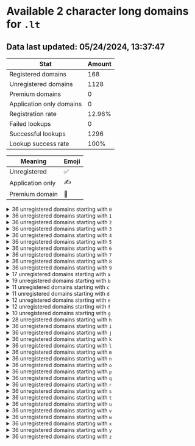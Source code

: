 # Available 2 character long domains for `.lt`

## Data last updated: 05/24/2024, 13:37:47

|Stat|Amount|
|--|--|
|Registered domains|168|
|Unregistered domains|1128|
|Premium domains|0|
|Application only domains|0|
|Registration rate|12.96%|
|Failed lookups|0|
|Successful lookups|1296|
|Lookup success rate|100%|


|Meaning|Emoji|
|--|--|
|Unregistered|:white_check_mark:|
|Application only|:writing_hand:|
|Premium domain|:gem:|

<details>
<summary>36 unregistered domains starting with <bold><code>0</code></bold></summary>

|Type|Domain|
|--|--|
|:white_check_mark:|`00.lt`|
|:white_check_mark:|`01.lt`|
|:white_check_mark:|`02.lt`|
|:white_check_mark:|`03.lt`|
|:white_check_mark:|`04.lt`|
|:white_check_mark:|`05.lt`|
|:white_check_mark:|`06.lt`|
|:white_check_mark:|`07.lt`|
|:white_check_mark:|`08.lt`|
|:white_check_mark:|`09.lt`|
|:white_check_mark:|`0a.lt`|
|:white_check_mark:|`0b.lt`|
|:white_check_mark:|`0c.lt`|
|:white_check_mark:|`0d.lt`|
|:white_check_mark:|`0e.lt`|
|:white_check_mark:|`0f.lt`|
|:white_check_mark:|`0g.lt`|
|:white_check_mark:|`0h.lt`|
|:white_check_mark:|`0i.lt`|
|:white_check_mark:|`0j.lt`|
|:white_check_mark:|`0k.lt`|
|:white_check_mark:|`0l.lt`|
|:white_check_mark:|`0m.lt`|
|:white_check_mark:|`0n.lt`|
|:white_check_mark:|`0o.lt`|
|:white_check_mark:|`0p.lt`|
|:white_check_mark:|`0q.lt`|
|:white_check_mark:|`0r.lt`|
|:white_check_mark:|`0s.lt`|
|:white_check_mark:|`0t.lt`|
|:white_check_mark:|`0u.lt`|
|:white_check_mark:|`0v.lt`|
|:white_check_mark:|`0w.lt`|
|:white_check_mark:|`0x.lt`|
|:white_check_mark:|`0y.lt`|
|:white_check_mark:|`0z.lt`|
</details>
<details>
<summary>36 unregistered domains starting with <bold><code>1</code></bold></summary>

|Type|Domain|
|--|--|
|:white_check_mark:|`10.lt`|
|:white_check_mark:|`11.lt`|
|:white_check_mark:|`12.lt`|
|:white_check_mark:|`13.lt`|
|:white_check_mark:|`14.lt`|
|:white_check_mark:|`15.lt`|
|:white_check_mark:|`16.lt`|
|:white_check_mark:|`17.lt`|
|:white_check_mark:|`18.lt`|
|:white_check_mark:|`19.lt`|
|:white_check_mark:|`1a.lt`|
|:white_check_mark:|`1b.lt`|
|:white_check_mark:|`1c.lt`|
|:white_check_mark:|`1d.lt`|
|:white_check_mark:|`1e.lt`|
|:white_check_mark:|`1f.lt`|
|:white_check_mark:|`1g.lt`|
|:white_check_mark:|`1h.lt`|
|:white_check_mark:|`1i.lt`|
|:white_check_mark:|`1j.lt`|
|:white_check_mark:|`1k.lt`|
|:white_check_mark:|`1l.lt`|
|:white_check_mark:|`1m.lt`|
|:white_check_mark:|`1n.lt`|
|:white_check_mark:|`1o.lt`|
|:white_check_mark:|`1p.lt`|
|:white_check_mark:|`1q.lt`|
|:white_check_mark:|`1r.lt`|
|:white_check_mark:|`1s.lt`|
|:white_check_mark:|`1t.lt`|
|:white_check_mark:|`1u.lt`|
|:white_check_mark:|`1v.lt`|
|:white_check_mark:|`1w.lt`|
|:white_check_mark:|`1x.lt`|
|:white_check_mark:|`1y.lt`|
|:white_check_mark:|`1z.lt`|
</details>
<details>
<summary>36 unregistered domains starting with <bold><code>2</code></bold></summary>

|Type|Domain|
|--|--|
|:white_check_mark:|`20.lt`|
|:white_check_mark:|`21.lt`|
|:white_check_mark:|`22.lt`|
|:white_check_mark:|`23.lt`|
|:white_check_mark:|`24.lt`|
|:white_check_mark:|`25.lt`|
|:white_check_mark:|`26.lt`|
|:white_check_mark:|`27.lt`|
|:white_check_mark:|`28.lt`|
|:white_check_mark:|`29.lt`|
|:white_check_mark:|`2a.lt`|
|:white_check_mark:|`2b.lt`|
|:white_check_mark:|`2c.lt`|
|:white_check_mark:|`2d.lt`|
|:white_check_mark:|`2e.lt`|
|:white_check_mark:|`2f.lt`|
|:white_check_mark:|`2g.lt`|
|:white_check_mark:|`2h.lt`|
|:white_check_mark:|`2i.lt`|
|:white_check_mark:|`2j.lt`|
|:white_check_mark:|`2k.lt`|
|:white_check_mark:|`2l.lt`|
|:white_check_mark:|`2m.lt`|
|:white_check_mark:|`2n.lt`|
|:white_check_mark:|`2o.lt`|
|:white_check_mark:|`2p.lt`|
|:white_check_mark:|`2q.lt`|
|:white_check_mark:|`2r.lt`|
|:white_check_mark:|`2s.lt`|
|:white_check_mark:|`2t.lt`|
|:white_check_mark:|`2u.lt`|
|:white_check_mark:|`2v.lt`|
|:white_check_mark:|`2w.lt`|
|:white_check_mark:|`2x.lt`|
|:white_check_mark:|`2y.lt`|
|:white_check_mark:|`2z.lt`|
</details>
<details>
<summary>36 unregistered domains starting with <bold><code>3</code></bold></summary>

|Type|Domain|
|--|--|
|:white_check_mark:|`30.lt`|
|:white_check_mark:|`31.lt`|
|:white_check_mark:|`32.lt`|
|:white_check_mark:|`33.lt`|
|:white_check_mark:|`34.lt`|
|:white_check_mark:|`35.lt`|
|:white_check_mark:|`36.lt`|
|:white_check_mark:|`37.lt`|
|:white_check_mark:|`38.lt`|
|:white_check_mark:|`39.lt`|
|:white_check_mark:|`3a.lt`|
|:white_check_mark:|`3b.lt`|
|:white_check_mark:|`3c.lt`|
|:white_check_mark:|`3d.lt`|
|:white_check_mark:|`3e.lt`|
|:white_check_mark:|`3f.lt`|
|:white_check_mark:|`3g.lt`|
|:white_check_mark:|`3h.lt`|
|:white_check_mark:|`3i.lt`|
|:white_check_mark:|`3j.lt`|
|:white_check_mark:|`3k.lt`|
|:white_check_mark:|`3l.lt`|
|:white_check_mark:|`3m.lt`|
|:white_check_mark:|`3n.lt`|
|:white_check_mark:|`3o.lt`|
|:white_check_mark:|`3p.lt`|
|:white_check_mark:|`3q.lt`|
|:white_check_mark:|`3r.lt`|
|:white_check_mark:|`3s.lt`|
|:white_check_mark:|`3t.lt`|
|:white_check_mark:|`3u.lt`|
|:white_check_mark:|`3v.lt`|
|:white_check_mark:|`3w.lt`|
|:white_check_mark:|`3x.lt`|
|:white_check_mark:|`3y.lt`|
|:white_check_mark:|`3z.lt`|
</details>
<details>
<summary>36 unregistered domains starting with <bold><code>4</code></bold></summary>

|Type|Domain|
|--|--|
|:white_check_mark:|`40.lt`|
|:white_check_mark:|`41.lt`|
|:white_check_mark:|`42.lt`|
|:white_check_mark:|`43.lt`|
|:white_check_mark:|`44.lt`|
|:white_check_mark:|`45.lt`|
|:white_check_mark:|`46.lt`|
|:white_check_mark:|`47.lt`|
|:white_check_mark:|`48.lt`|
|:white_check_mark:|`49.lt`|
|:white_check_mark:|`4a.lt`|
|:white_check_mark:|`4b.lt`|
|:white_check_mark:|`4c.lt`|
|:white_check_mark:|`4d.lt`|
|:white_check_mark:|`4e.lt`|
|:white_check_mark:|`4f.lt`|
|:white_check_mark:|`4g.lt`|
|:white_check_mark:|`4h.lt`|
|:white_check_mark:|`4i.lt`|
|:white_check_mark:|`4j.lt`|
|:white_check_mark:|`4k.lt`|
|:white_check_mark:|`4l.lt`|
|:white_check_mark:|`4m.lt`|
|:white_check_mark:|`4n.lt`|
|:white_check_mark:|`4o.lt`|
|:white_check_mark:|`4p.lt`|
|:white_check_mark:|`4q.lt`|
|:white_check_mark:|`4r.lt`|
|:white_check_mark:|`4s.lt`|
|:white_check_mark:|`4t.lt`|
|:white_check_mark:|`4u.lt`|
|:white_check_mark:|`4v.lt`|
|:white_check_mark:|`4w.lt`|
|:white_check_mark:|`4x.lt`|
|:white_check_mark:|`4y.lt`|
|:white_check_mark:|`4z.lt`|
</details>
<details>
<summary>36 unregistered domains starting with <bold><code>5</code></bold></summary>

|Type|Domain|
|--|--|
|:white_check_mark:|`50.lt`|
|:white_check_mark:|`51.lt`|
|:white_check_mark:|`52.lt`|
|:white_check_mark:|`53.lt`|
|:white_check_mark:|`54.lt`|
|:white_check_mark:|`55.lt`|
|:white_check_mark:|`56.lt`|
|:white_check_mark:|`57.lt`|
|:white_check_mark:|`58.lt`|
|:white_check_mark:|`59.lt`|
|:white_check_mark:|`5a.lt`|
|:white_check_mark:|`5b.lt`|
|:white_check_mark:|`5c.lt`|
|:white_check_mark:|`5d.lt`|
|:white_check_mark:|`5e.lt`|
|:white_check_mark:|`5f.lt`|
|:white_check_mark:|`5g.lt`|
|:white_check_mark:|`5h.lt`|
|:white_check_mark:|`5i.lt`|
|:white_check_mark:|`5j.lt`|
|:white_check_mark:|`5k.lt`|
|:white_check_mark:|`5l.lt`|
|:white_check_mark:|`5m.lt`|
|:white_check_mark:|`5n.lt`|
|:white_check_mark:|`5o.lt`|
|:white_check_mark:|`5p.lt`|
|:white_check_mark:|`5q.lt`|
|:white_check_mark:|`5r.lt`|
|:white_check_mark:|`5s.lt`|
|:white_check_mark:|`5t.lt`|
|:white_check_mark:|`5u.lt`|
|:white_check_mark:|`5v.lt`|
|:white_check_mark:|`5w.lt`|
|:white_check_mark:|`5x.lt`|
|:white_check_mark:|`5y.lt`|
|:white_check_mark:|`5z.lt`|
</details>
<details>
<summary>36 unregistered domains starting with <bold><code>6</code></bold></summary>

|Type|Domain|
|--|--|
|:white_check_mark:|`60.lt`|
|:white_check_mark:|`61.lt`|
|:white_check_mark:|`62.lt`|
|:white_check_mark:|`63.lt`|
|:white_check_mark:|`64.lt`|
|:white_check_mark:|`65.lt`|
|:white_check_mark:|`66.lt`|
|:white_check_mark:|`67.lt`|
|:white_check_mark:|`68.lt`|
|:white_check_mark:|`69.lt`|
|:white_check_mark:|`6a.lt`|
|:white_check_mark:|`6b.lt`|
|:white_check_mark:|`6c.lt`|
|:white_check_mark:|`6d.lt`|
|:white_check_mark:|`6e.lt`|
|:white_check_mark:|`6f.lt`|
|:white_check_mark:|`6g.lt`|
|:white_check_mark:|`6h.lt`|
|:white_check_mark:|`6i.lt`|
|:white_check_mark:|`6j.lt`|
|:white_check_mark:|`6k.lt`|
|:white_check_mark:|`6l.lt`|
|:white_check_mark:|`6m.lt`|
|:white_check_mark:|`6n.lt`|
|:white_check_mark:|`6o.lt`|
|:white_check_mark:|`6p.lt`|
|:white_check_mark:|`6q.lt`|
|:white_check_mark:|`6r.lt`|
|:white_check_mark:|`6s.lt`|
|:white_check_mark:|`6t.lt`|
|:white_check_mark:|`6u.lt`|
|:white_check_mark:|`6v.lt`|
|:white_check_mark:|`6w.lt`|
|:white_check_mark:|`6x.lt`|
|:white_check_mark:|`6y.lt`|
|:white_check_mark:|`6z.lt`|
</details>
<details>
<summary>36 unregistered domains starting with <bold><code>7</code></bold></summary>

|Type|Domain|
|--|--|
|:white_check_mark:|`70.lt`|
|:white_check_mark:|`71.lt`|
|:white_check_mark:|`72.lt`|
|:white_check_mark:|`73.lt`|
|:white_check_mark:|`74.lt`|
|:white_check_mark:|`75.lt`|
|:white_check_mark:|`76.lt`|
|:white_check_mark:|`77.lt`|
|:white_check_mark:|`78.lt`|
|:white_check_mark:|`79.lt`|
|:white_check_mark:|`7a.lt`|
|:white_check_mark:|`7b.lt`|
|:white_check_mark:|`7c.lt`|
|:white_check_mark:|`7d.lt`|
|:white_check_mark:|`7e.lt`|
|:white_check_mark:|`7f.lt`|
|:white_check_mark:|`7g.lt`|
|:white_check_mark:|`7h.lt`|
|:white_check_mark:|`7i.lt`|
|:white_check_mark:|`7j.lt`|
|:white_check_mark:|`7k.lt`|
|:white_check_mark:|`7l.lt`|
|:white_check_mark:|`7m.lt`|
|:white_check_mark:|`7n.lt`|
|:white_check_mark:|`7o.lt`|
|:white_check_mark:|`7p.lt`|
|:white_check_mark:|`7q.lt`|
|:white_check_mark:|`7r.lt`|
|:white_check_mark:|`7s.lt`|
|:white_check_mark:|`7t.lt`|
|:white_check_mark:|`7u.lt`|
|:white_check_mark:|`7v.lt`|
|:white_check_mark:|`7w.lt`|
|:white_check_mark:|`7x.lt`|
|:white_check_mark:|`7y.lt`|
|:white_check_mark:|`7z.lt`|
</details>
<details>
<summary>36 unregistered domains starting with <bold><code>8</code></bold></summary>

|Type|Domain|
|--|--|
|:white_check_mark:|`80.lt`|
|:white_check_mark:|`81.lt`|
|:white_check_mark:|`82.lt`|
|:white_check_mark:|`83.lt`|
|:white_check_mark:|`84.lt`|
|:white_check_mark:|`85.lt`|
|:white_check_mark:|`86.lt`|
|:white_check_mark:|`87.lt`|
|:white_check_mark:|`88.lt`|
|:white_check_mark:|`89.lt`|
|:white_check_mark:|`8a.lt`|
|:white_check_mark:|`8b.lt`|
|:white_check_mark:|`8c.lt`|
|:white_check_mark:|`8d.lt`|
|:white_check_mark:|`8e.lt`|
|:white_check_mark:|`8f.lt`|
|:white_check_mark:|`8g.lt`|
|:white_check_mark:|`8h.lt`|
|:white_check_mark:|`8i.lt`|
|:white_check_mark:|`8j.lt`|
|:white_check_mark:|`8k.lt`|
|:white_check_mark:|`8l.lt`|
|:white_check_mark:|`8m.lt`|
|:white_check_mark:|`8n.lt`|
|:white_check_mark:|`8o.lt`|
|:white_check_mark:|`8p.lt`|
|:white_check_mark:|`8q.lt`|
|:white_check_mark:|`8r.lt`|
|:white_check_mark:|`8s.lt`|
|:white_check_mark:|`8t.lt`|
|:white_check_mark:|`8u.lt`|
|:white_check_mark:|`8v.lt`|
|:white_check_mark:|`8w.lt`|
|:white_check_mark:|`8x.lt`|
|:white_check_mark:|`8y.lt`|
|:white_check_mark:|`8z.lt`|
</details>
<details>
<summary>36 unregistered domains starting with <bold><code>9</code></bold></summary>

|Type|Domain|
|--|--|
|:white_check_mark:|`90.lt`|
|:white_check_mark:|`91.lt`|
|:white_check_mark:|`92.lt`|
|:white_check_mark:|`93.lt`|
|:white_check_mark:|`94.lt`|
|:white_check_mark:|`95.lt`|
|:white_check_mark:|`96.lt`|
|:white_check_mark:|`97.lt`|
|:white_check_mark:|`98.lt`|
|:white_check_mark:|`99.lt`|
|:white_check_mark:|`9a.lt`|
|:white_check_mark:|`9b.lt`|
|:white_check_mark:|`9c.lt`|
|:white_check_mark:|`9d.lt`|
|:white_check_mark:|`9e.lt`|
|:white_check_mark:|`9f.lt`|
|:white_check_mark:|`9g.lt`|
|:white_check_mark:|`9h.lt`|
|:white_check_mark:|`9i.lt`|
|:white_check_mark:|`9j.lt`|
|:white_check_mark:|`9k.lt`|
|:white_check_mark:|`9l.lt`|
|:white_check_mark:|`9m.lt`|
|:white_check_mark:|`9n.lt`|
|:white_check_mark:|`9o.lt`|
|:white_check_mark:|`9p.lt`|
|:white_check_mark:|`9q.lt`|
|:white_check_mark:|`9r.lt`|
|:white_check_mark:|`9s.lt`|
|:white_check_mark:|`9t.lt`|
|:white_check_mark:|`9u.lt`|
|:white_check_mark:|`9v.lt`|
|:white_check_mark:|`9w.lt`|
|:white_check_mark:|`9x.lt`|
|:white_check_mark:|`9y.lt`|
|:white_check_mark:|`9z.lt`|
</details>
<details>
<summary>17 unregistered domains starting with <bold><code>a</code></bold></summary>

|Type|Domain|
|--|--|
|:white_check_mark:|`a1.lt`|
|:white_check_mark:|`a2.lt`|
|:white_check_mark:|`a3.lt`|
|:white_check_mark:|`a4.lt`|
|:white_check_mark:|`a6.lt`|
|:white_check_mark:|`a7.lt`|
|:white_check_mark:|`a8.lt`|
|:white_check_mark:|`a9.lt`|
|:white_check_mark:|`ad.lt`|
|:white_check_mark:|`ae.lt`|
|:white_check_mark:|`af.lt`|
|:white_check_mark:|`ag.lt`|
|:white_check_mark:|`ah.lt`|
|:white_check_mark:|`ai.lt`|
|:white_check_mark:|`aj.lt`|
|:white_check_mark:|`ar.lt`|
|:white_check_mark:|`au.lt`|
</details>
<details>
<summary>19 unregistered domains starting with <bold><code>b</code></bold></summary>

|Type|Domain|
|--|--|
|:white_check_mark:|`b2.lt`|
|:white_check_mark:|`b3.lt`|
|:white_check_mark:|`b4.lt`|
|:white_check_mark:|`b5.lt`|
|:white_check_mark:|`b7.lt`|
|:white_check_mark:|`ba.lt`|
|:white_check_mark:|`bb.lt`|
|:white_check_mark:|`bd.lt`|
|:white_check_mark:|`be.lt`|
|:white_check_mark:|`bg.lt`|
|:white_check_mark:|`bh.lt`|
|:white_check_mark:|`bj.lt`|
|:white_check_mark:|`bl.lt`|
|:white_check_mark:|`bn.lt`|
|:white_check_mark:|`bp.lt`|
|:white_check_mark:|`bq.lt`|
|:white_check_mark:|`br.lt`|
|:white_check_mark:|`bs.lt`|
|:white_check_mark:|`bz.lt`|
</details>
<details>
<summary>11 unregistered domains starting with <bold><code>c</code></bold></summary>

|Type|Domain|
|--|--|
|:white_check_mark:|`c0.lt`|
|:white_check_mark:|`c1.lt`|
|:white_check_mark:|`c2.lt`|
|:white_check_mark:|`c3.lt`|
|:white_check_mark:|`c9.lt`|
|:white_check_mark:|`cf.lt`|
|:white_check_mark:|`cm.lt`|
|:white_check_mark:|`cn.lt`|
|:white_check_mark:|`cq.lt`|
|:white_check_mark:|`cu.lt`|
|:white_check_mark:|`cv.lt`|
</details>
<details>
<summary>11 unregistered domains starting with <bold><code>d</code></bold></summary>

|Type|Domain|
|--|--|
|:white_check_mark:|`d5.lt`|
|:white_check_mark:|`d6.lt`|
|:white_check_mark:|`d7.lt`|
|:white_check_mark:|`d8.lt`|
|:white_check_mark:|`d9.lt`|
|:white_check_mark:|`da.lt`|
|:white_check_mark:|`db.lt`|
|:white_check_mark:|`dd.lt`|
|:white_check_mark:|`dj.lt`|
|:white_check_mark:|`du.lt`|
|:white_check_mark:|`dv.lt`|
</details>
<details>
<summary>12 unregistered domains starting with <bold><code>e</code></bold></summary>

|Type|Domain|
|--|--|
|:white_check_mark:|`e1.lt`|
|:white_check_mark:|`e2.lt`|
|:white_check_mark:|`e3.lt`|
|:white_check_mark:|`ea.lt`|
|:white_check_mark:|`eb.lt`|
|:white_check_mark:|`ej.lt`|
|:white_check_mark:|`em.lt`|
|:white_check_mark:|`en.lt`|
|:white_check_mark:|`ew.lt`|
|:white_check_mark:|`ex.lt`|
|:white_check_mark:|`ey.lt`|
|:white_check_mark:|`ez.lt`|
</details>
<details>
<summary>12 unregistered domains starting with <bold><code>f</code></bold></summary>

|Type|Domain|
|--|--|
|:white_check_mark:|`f0.lt`|
|:white_check_mark:|`f1.lt`|
|:white_check_mark:|`f2.lt`|
|:white_check_mark:|`f5.lt`|
|:white_check_mark:|`fg.lt`|
|:white_check_mark:|`fi.lt`|
|:white_check_mark:|`fj.lt`|
|:white_check_mark:|`fk.lt`|
|:white_check_mark:|`fp.lt`|
|:white_check_mark:|`fs.lt`|
|:white_check_mark:|`fx.lt`|
|:white_check_mark:|`fz.lt`|
</details>
<details>
<summary>10 unregistered domains starting with <bold><code>g</code></bold></summary>

|Type|Domain|
|--|--|
|:white_check_mark:|`g0.lt`|
|:white_check_mark:|`g3.lt`|
|:white_check_mark:|`g7.lt`|
|:white_check_mark:|`gc.lt`|
|:white_check_mark:|`gd.lt`|
|:white_check_mark:|`gf.lt`|
|:white_check_mark:|`gg.lt`|
|:white_check_mark:|`go.lt`|
|:white_check_mark:|`gx.lt`|
|:white_check_mark:|`gy.lt`|
</details>
<details>
<summary>28 unregistered domains starting with <bold><code>h</code></bold></summary>

|Type|Domain|
|--|--|
|:white_check_mark:|`h0.lt`|
|:white_check_mark:|`h1.lt`|
|:white_check_mark:|`h2.lt`|
|:white_check_mark:|`h3.lt`|
|:white_check_mark:|`h4.lt`|
|:white_check_mark:|`h5.lt`|
|:white_check_mark:|`h6.lt`|
|:white_check_mark:|`h7.lt`|
|:white_check_mark:|`h8.lt`|
|:white_check_mark:|`h9.lt`|
|:white_check_mark:|`ha.lt`|
|:white_check_mark:|`hi.lt`|
|:white_check_mark:|`hk.lt`|
|:white_check_mark:|`hl.lt`|
|:white_check_mark:|`hm.lt`|
|:white_check_mark:|`hn.lt`|
|:white_check_mark:|`ho.lt`|
|:white_check_mark:|`hp.lt`|
|:white_check_mark:|`hq.lt`|
|:white_check_mark:|`hr.lt`|
|:white_check_mark:|`hs.lt`|
|:white_check_mark:|`ht.lt`|
|:white_check_mark:|`hu.lt`|
|:white_check_mark:|`hv.lt`|
|:white_check_mark:|`hw.lt`|
|:white_check_mark:|`hx.lt`|
|:white_check_mark:|`hy.lt`|
|:white_check_mark:|`hz.lt`|
</details>
<details>
<summary>36 unregistered domains starting with <bold><code>i</code></bold></summary>

|Type|Domain|
|--|--|
|:white_check_mark:|`i0.lt`|
|:white_check_mark:|`i1.lt`|
|:white_check_mark:|`i2.lt`|
|:white_check_mark:|`i3.lt`|
|:white_check_mark:|`i4.lt`|
|:white_check_mark:|`i5.lt`|
|:white_check_mark:|`i6.lt`|
|:white_check_mark:|`i7.lt`|
|:white_check_mark:|`i8.lt`|
|:white_check_mark:|`i9.lt`|
|:white_check_mark:|`ia.lt`|
|:white_check_mark:|`ib.lt`|
|:white_check_mark:|`ic.lt`|
|:white_check_mark:|`id.lt`|
|:white_check_mark:|`ie.lt`|
|:white_check_mark:|`if.lt`|
|:white_check_mark:|`ig.lt`|
|:white_check_mark:|`ih.lt`|
|:white_check_mark:|`ii.lt`|
|:white_check_mark:|`ij.lt`|
|:white_check_mark:|`ik.lt`|
|:white_check_mark:|`il.lt`|
|:white_check_mark:|`im.lt`|
|:white_check_mark:|`in.lt`|
|:white_check_mark:|`io.lt`|
|:white_check_mark:|`ip.lt`|
|:white_check_mark:|`iq.lt`|
|:white_check_mark:|`ir.lt`|
|:white_check_mark:|`is.lt`|
|:white_check_mark:|`it.lt`|
|:white_check_mark:|`iu.lt`|
|:white_check_mark:|`iv.lt`|
|:white_check_mark:|`iw.lt`|
|:white_check_mark:|`ix.lt`|
|:white_check_mark:|`iy.lt`|
|:white_check_mark:|`iz.lt`|
</details>
<details>
<summary>36 unregistered domains starting with <bold><code>j</code></bold></summary>

|Type|Domain|
|--|--|
|:white_check_mark:|`j0.lt`|
|:white_check_mark:|`j1.lt`|
|:white_check_mark:|`j2.lt`|
|:white_check_mark:|`j3.lt`|
|:white_check_mark:|`j4.lt`|
|:white_check_mark:|`j5.lt`|
|:white_check_mark:|`j6.lt`|
|:white_check_mark:|`j7.lt`|
|:white_check_mark:|`j8.lt`|
|:white_check_mark:|`j9.lt`|
|:white_check_mark:|`ja.lt`|
|:white_check_mark:|`jb.lt`|
|:white_check_mark:|`jc.lt`|
|:white_check_mark:|`jd.lt`|
|:white_check_mark:|`je.lt`|
|:white_check_mark:|`jf.lt`|
|:white_check_mark:|`jg.lt`|
|:white_check_mark:|`jh.lt`|
|:white_check_mark:|`ji.lt`|
|:white_check_mark:|`jj.lt`|
|:white_check_mark:|`jk.lt`|
|:white_check_mark:|`jl.lt`|
|:white_check_mark:|`jm.lt`|
|:white_check_mark:|`jn.lt`|
|:white_check_mark:|`jo.lt`|
|:white_check_mark:|`jp.lt`|
|:white_check_mark:|`jq.lt`|
|:white_check_mark:|`jr.lt`|
|:white_check_mark:|`js.lt`|
|:white_check_mark:|`jt.lt`|
|:white_check_mark:|`ju.lt`|
|:white_check_mark:|`jv.lt`|
|:white_check_mark:|`jw.lt`|
|:white_check_mark:|`jx.lt`|
|:white_check_mark:|`jy.lt`|
|:white_check_mark:|`jz.lt`|
</details>
<details>
<summary>36 unregistered domains starting with <bold><code>k</code></bold></summary>

|Type|Domain|
|--|--|
|:white_check_mark:|`k0.lt`|
|:white_check_mark:|`k1.lt`|
|:white_check_mark:|`k2.lt`|
|:white_check_mark:|`k3.lt`|
|:white_check_mark:|`k4.lt`|
|:white_check_mark:|`k5.lt`|
|:white_check_mark:|`k6.lt`|
|:white_check_mark:|`k7.lt`|
|:white_check_mark:|`k8.lt`|
|:white_check_mark:|`k9.lt`|
|:white_check_mark:|`ka.lt`|
|:white_check_mark:|`kb.lt`|
|:white_check_mark:|`kc.lt`|
|:white_check_mark:|`kd.lt`|
|:white_check_mark:|`ke.lt`|
|:white_check_mark:|`kf.lt`|
|:white_check_mark:|`kg.lt`|
|:white_check_mark:|`kh.lt`|
|:white_check_mark:|`ki.lt`|
|:white_check_mark:|`kj.lt`|
|:white_check_mark:|`kk.lt`|
|:white_check_mark:|`kl.lt`|
|:white_check_mark:|`km.lt`|
|:white_check_mark:|`kn.lt`|
|:white_check_mark:|`ko.lt`|
|:white_check_mark:|`kp.lt`|
|:white_check_mark:|`kq.lt`|
|:white_check_mark:|`kr.lt`|
|:white_check_mark:|`ks.lt`|
|:white_check_mark:|`kt.lt`|
|:white_check_mark:|`ku.lt`|
|:white_check_mark:|`kv.lt`|
|:white_check_mark:|`kw.lt`|
|:white_check_mark:|`kx.lt`|
|:white_check_mark:|`ky.lt`|
|:white_check_mark:|`kz.lt`|
</details>
<details>
<summary>36 unregistered domains starting with <bold><code>l</code></bold></summary>

|Type|Domain|
|--|--|
|:white_check_mark:|`l0.lt`|
|:white_check_mark:|`l1.lt`|
|:white_check_mark:|`l2.lt`|
|:white_check_mark:|`l3.lt`|
|:white_check_mark:|`l4.lt`|
|:white_check_mark:|`l5.lt`|
|:white_check_mark:|`l6.lt`|
|:white_check_mark:|`l7.lt`|
|:white_check_mark:|`l8.lt`|
|:white_check_mark:|`l9.lt`|
|:white_check_mark:|`la.lt`|
|:white_check_mark:|`lb.lt`|
|:white_check_mark:|`lc.lt`|
|:white_check_mark:|`ld.lt`|
|:white_check_mark:|`le.lt`|
|:white_check_mark:|`lf.lt`|
|:white_check_mark:|`lg.lt`|
|:white_check_mark:|`lh.lt`|
|:white_check_mark:|`li.lt`|
|:white_check_mark:|`lj.lt`|
|:white_check_mark:|`lk.lt`|
|:white_check_mark:|`ll.lt`|
|:white_check_mark:|`lm.lt`|
|:white_check_mark:|`ln.lt`|
|:white_check_mark:|`lo.lt`|
|:white_check_mark:|`lp.lt`|
|:white_check_mark:|`lq.lt`|
|:white_check_mark:|`lr.lt`|
|:white_check_mark:|`ls.lt`|
|:white_check_mark:|`lt.lt`|
|:white_check_mark:|`lu.lt`|
|:white_check_mark:|`lv.lt`|
|:white_check_mark:|`lw.lt`|
|:white_check_mark:|`lx.lt`|
|:white_check_mark:|`ly.lt`|
|:white_check_mark:|`lz.lt`|
</details>
<details>
<summary>36 unregistered domains starting with <bold><code>m</code></bold></summary>

|Type|Domain|
|--|--|
|:white_check_mark:|`m0.lt`|
|:white_check_mark:|`m1.lt`|
|:white_check_mark:|`m2.lt`|
|:white_check_mark:|`m3.lt`|
|:white_check_mark:|`m4.lt`|
|:white_check_mark:|`m5.lt`|
|:white_check_mark:|`m6.lt`|
|:white_check_mark:|`m7.lt`|
|:white_check_mark:|`m8.lt`|
|:white_check_mark:|`m9.lt`|
|:white_check_mark:|`ma.lt`|
|:white_check_mark:|`mb.lt`|
|:white_check_mark:|`mc.lt`|
|:white_check_mark:|`md.lt`|
|:white_check_mark:|`me.lt`|
|:white_check_mark:|`mf.lt`|
|:white_check_mark:|`mg.lt`|
|:white_check_mark:|`mh.lt`|
|:white_check_mark:|`mi.lt`|
|:white_check_mark:|`mj.lt`|
|:white_check_mark:|`mk.lt`|
|:white_check_mark:|`ml.lt`|
|:white_check_mark:|`mm.lt`|
|:white_check_mark:|`mn.lt`|
|:white_check_mark:|`mo.lt`|
|:white_check_mark:|`mp.lt`|
|:white_check_mark:|`mq.lt`|
|:white_check_mark:|`mr.lt`|
|:white_check_mark:|`ms.lt`|
|:white_check_mark:|`mt.lt`|
|:white_check_mark:|`mu.lt`|
|:white_check_mark:|`mv.lt`|
|:white_check_mark:|`mw.lt`|
|:white_check_mark:|`mx.lt`|
|:white_check_mark:|`my.lt`|
|:white_check_mark:|`mz.lt`|
</details>
<details>
<summary>36 unregistered domains starting with <bold><code>n</code></bold></summary>

|Type|Domain|
|--|--|
|:white_check_mark:|`n0.lt`|
|:white_check_mark:|`n1.lt`|
|:white_check_mark:|`n2.lt`|
|:white_check_mark:|`n3.lt`|
|:white_check_mark:|`n4.lt`|
|:white_check_mark:|`n5.lt`|
|:white_check_mark:|`n6.lt`|
|:white_check_mark:|`n7.lt`|
|:white_check_mark:|`n8.lt`|
|:white_check_mark:|`n9.lt`|
|:white_check_mark:|`na.lt`|
|:white_check_mark:|`nb.lt`|
|:white_check_mark:|`nc.lt`|
|:white_check_mark:|`nd.lt`|
|:white_check_mark:|`ne.lt`|
|:white_check_mark:|`nf.lt`|
|:white_check_mark:|`ng.lt`|
|:white_check_mark:|`nh.lt`|
|:white_check_mark:|`ni.lt`|
|:white_check_mark:|`nj.lt`|
|:white_check_mark:|`nk.lt`|
|:white_check_mark:|`nl.lt`|
|:white_check_mark:|`nm.lt`|
|:white_check_mark:|`nn.lt`|
|:white_check_mark:|`no.lt`|
|:white_check_mark:|`np.lt`|
|:white_check_mark:|`nq.lt`|
|:white_check_mark:|`nr.lt`|
|:white_check_mark:|`ns.lt`|
|:white_check_mark:|`nt.lt`|
|:white_check_mark:|`nu.lt`|
|:white_check_mark:|`nv.lt`|
|:white_check_mark:|`nw.lt`|
|:white_check_mark:|`nx.lt`|
|:white_check_mark:|`ny.lt`|
|:white_check_mark:|`nz.lt`|
</details>
<details>
<summary>36 unregistered domains starting with <bold><code>o</code></bold></summary>

|Type|Domain|
|--|--|
|:white_check_mark:|`o0.lt`|
|:white_check_mark:|`o1.lt`|
|:white_check_mark:|`o2.lt`|
|:white_check_mark:|`o3.lt`|
|:white_check_mark:|`o4.lt`|
|:white_check_mark:|`o5.lt`|
|:white_check_mark:|`o6.lt`|
|:white_check_mark:|`o7.lt`|
|:white_check_mark:|`o8.lt`|
|:white_check_mark:|`o9.lt`|
|:white_check_mark:|`oa.lt`|
|:white_check_mark:|`ob.lt`|
|:white_check_mark:|`oc.lt`|
|:white_check_mark:|`od.lt`|
|:white_check_mark:|`oe.lt`|
|:white_check_mark:|`of.lt`|
|:white_check_mark:|`og.lt`|
|:white_check_mark:|`oh.lt`|
|:white_check_mark:|`oi.lt`|
|:white_check_mark:|`oj.lt`|
|:white_check_mark:|`ok.lt`|
|:white_check_mark:|`ol.lt`|
|:white_check_mark:|`om.lt`|
|:white_check_mark:|`on.lt`|
|:white_check_mark:|`oo.lt`|
|:white_check_mark:|`op.lt`|
|:white_check_mark:|`oq.lt`|
|:white_check_mark:|`or.lt`|
|:white_check_mark:|`os.lt`|
|:white_check_mark:|`ot.lt`|
|:white_check_mark:|`ou.lt`|
|:white_check_mark:|`ov.lt`|
|:white_check_mark:|`ow.lt`|
|:white_check_mark:|`ox.lt`|
|:white_check_mark:|`oy.lt`|
|:white_check_mark:|`oz.lt`|
</details>
<details>
<summary>36 unregistered domains starting with <bold><code>p</code></bold></summary>

|Type|Domain|
|--|--|
|:white_check_mark:|`p0.lt`|
|:white_check_mark:|`p1.lt`|
|:white_check_mark:|`p2.lt`|
|:white_check_mark:|`p3.lt`|
|:white_check_mark:|`p4.lt`|
|:white_check_mark:|`p5.lt`|
|:white_check_mark:|`p6.lt`|
|:white_check_mark:|`p7.lt`|
|:white_check_mark:|`p8.lt`|
|:white_check_mark:|`p9.lt`|
|:white_check_mark:|`pa.lt`|
|:white_check_mark:|`pb.lt`|
|:white_check_mark:|`pc.lt`|
|:white_check_mark:|`pd.lt`|
|:white_check_mark:|`pe.lt`|
|:white_check_mark:|`pf.lt`|
|:white_check_mark:|`pg.lt`|
|:white_check_mark:|`ph.lt`|
|:white_check_mark:|`pi.lt`|
|:white_check_mark:|`pj.lt`|
|:white_check_mark:|`pk.lt`|
|:white_check_mark:|`pl.lt`|
|:white_check_mark:|`pm.lt`|
|:white_check_mark:|`pn.lt`|
|:white_check_mark:|`po.lt`|
|:white_check_mark:|`pp.lt`|
|:white_check_mark:|`pq.lt`|
|:white_check_mark:|`pr.lt`|
|:white_check_mark:|`ps.lt`|
|:white_check_mark:|`pt.lt`|
|:white_check_mark:|`pu.lt`|
|:white_check_mark:|`pv.lt`|
|:white_check_mark:|`pw.lt`|
|:white_check_mark:|`px.lt`|
|:white_check_mark:|`py.lt`|
|:white_check_mark:|`pz.lt`|
</details>
<details>
<summary>36 unregistered domains starting with <bold><code>q</code></bold></summary>

|Type|Domain|
|--|--|
|:white_check_mark:|`q0.lt`|
|:white_check_mark:|`q1.lt`|
|:white_check_mark:|`q2.lt`|
|:white_check_mark:|`q3.lt`|
|:white_check_mark:|`q4.lt`|
|:white_check_mark:|`q5.lt`|
|:white_check_mark:|`q6.lt`|
|:white_check_mark:|`q7.lt`|
|:white_check_mark:|`q8.lt`|
|:white_check_mark:|`q9.lt`|
|:white_check_mark:|`qa.lt`|
|:white_check_mark:|`qb.lt`|
|:white_check_mark:|`qc.lt`|
|:white_check_mark:|`qd.lt`|
|:white_check_mark:|`qe.lt`|
|:white_check_mark:|`qf.lt`|
|:white_check_mark:|`qg.lt`|
|:white_check_mark:|`qh.lt`|
|:white_check_mark:|`qi.lt`|
|:white_check_mark:|`qj.lt`|
|:white_check_mark:|`qk.lt`|
|:white_check_mark:|`ql.lt`|
|:white_check_mark:|`qm.lt`|
|:white_check_mark:|`qn.lt`|
|:white_check_mark:|`qo.lt`|
|:white_check_mark:|`qp.lt`|
|:white_check_mark:|`qq.lt`|
|:white_check_mark:|`qr.lt`|
|:white_check_mark:|`qs.lt`|
|:white_check_mark:|`qt.lt`|
|:white_check_mark:|`qu.lt`|
|:white_check_mark:|`qv.lt`|
|:white_check_mark:|`qw.lt`|
|:white_check_mark:|`qx.lt`|
|:white_check_mark:|`qy.lt`|
|:white_check_mark:|`qz.lt`|
</details>
<details>
<summary>36 unregistered domains starting with <bold><code>r</code></bold></summary>

|Type|Domain|
|--|--|
|:white_check_mark:|`r0.lt`|
|:white_check_mark:|`r1.lt`|
|:white_check_mark:|`r2.lt`|
|:white_check_mark:|`r3.lt`|
|:white_check_mark:|`r4.lt`|
|:white_check_mark:|`r5.lt`|
|:white_check_mark:|`r6.lt`|
|:white_check_mark:|`r7.lt`|
|:white_check_mark:|`r8.lt`|
|:white_check_mark:|`r9.lt`|
|:white_check_mark:|`ra.lt`|
|:white_check_mark:|`rb.lt`|
|:white_check_mark:|`rc.lt`|
|:white_check_mark:|`rd.lt`|
|:white_check_mark:|`re.lt`|
|:white_check_mark:|`rf.lt`|
|:white_check_mark:|`rg.lt`|
|:white_check_mark:|`rh.lt`|
|:white_check_mark:|`ri.lt`|
|:white_check_mark:|`rj.lt`|
|:white_check_mark:|`rk.lt`|
|:white_check_mark:|`rl.lt`|
|:white_check_mark:|`rm.lt`|
|:white_check_mark:|`rn.lt`|
|:white_check_mark:|`ro.lt`|
|:white_check_mark:|`rp.lt`|
|:white_check_mark:|`rq.lt`|
|:white_check_mark:|`rr.lt`|
|:white_check_mark:|`rs.lt`|
|:white_check_mark:|`rt.lt`|
|:white_check_mark:|`ru.lt`|
|:white_check_mark:|`rv.lt`|
|:white_check_mark:|`rw.lt`|
|:white_check_mark:|`rx.lt`|
|:white_check_mark:|`ry.lt`|
|:white_check_mark:|`rz.lt`|
</details>
<details>
<summary>36 unregistered domains starting with <bold><code>s</code></bold></summary>

|Type|Domain|
|--|--|
|:white_check_mark:|`s0.lt`|
|:white_check_mark:|`s1.lt`|
|:white_check_mark:|`s2.lt`|
|:white_check_mark:|`s3.lt`|
|:white_check_mark:|`s4.lt`|
|:white_check_mark:|`s5.lt`|
|:white_check_mark:|`s6.lt`|
|:white_check_mark:|`s7.lt`|
|:white_check_mark:|`s8.lt`|
|:white_check_mark:|`s9.lt`|
|:white_check_mark:|`sa.lt`|
|:white_check_mark:|`sb.lt`|
|:white_check_mark:|`sc.lt`|
|:white_check_mark:|`sd.lt`|
|:white_check_mark:|`se.lt`|
|:white_check_mark:|`sf.lt`|
|:white_check_mark:|`sg.lt`|
|:white_check_mark:|`sh.lt`|
|:white_check_mark:|`si.lt`|
|:white_check_mark:|`sj.lt`|
|:white_check_mark:|`sk.lt`|
|:white_check_mark:|`sl.lt`|
|:white_check_mark:|`sm.lt`|
|:white_check_mark:|`sn.lt`|
|:white_check_mark:|`so.lt`|
|:white_check_mark:|`sp.lt`|
|:white_check_mark:|`sq.lt`|
|:white_check_mark:|`sr.lt`|
|:white_check_mark:|`ss.lt`|
|:white_check_mark:|`st.lt`|
|:white_check_mark:|`su.lt`|
|:white_check_mark:|`sv.lt`|
|:white_check_mark:|`sw.lt`|
|:white_check_mark:|`sx.lt`|
|:white_check_mark:|`sy.lt`|
|:white_check_mark:|`sz.lt`|
</details>
<details>
<summary>36 unregistered domains starting with <bold><code>t</code></bold></summary>

|Type|Domain|
|--|--|
|:white_check_mark:|`t0.lt`|
|:white_check_mark:|`t1.lt`|
|:white_check_mark:|`t2.lt`|
|:white_check_mark:|`t3.lt`|
|:white_check_mark:|`t4.lt`|
|:white_check_mark:|`t5.lt`|
|:white_check_mark:|`t6.lt`|
|:white_check_mark:|`t7.lt`|
|:white_check_mark:|`t8.lt`|
|:white_check_mark:|`t9.lt`|
|:white_check_mark:|`ta.lt`|
|:white_check_mark:|`tb.lt`|
|:white_check_mark:|`tc.lt`|
|:white_check_mark:|`td.lt`|
|:white_check_mark:|`te.lt`|
|:white_check_mark:|`tf.lt`|
|:white_check_mark:|`tg.lt`|
|:white_check_mark:|`th.lt`|
|:white_check_mark:|`ti.lt`|
|:white_check_mark:|`tj.lt`|
|:white_check_mark:|`tk.lt`|
|:white_check_mark:|`tl.lt`|
|:white_check_mark:|`tm.lt`|
|:white_check_mark:|`tn.lt`|
|:white_check_mark:|`to.lt`|
|:white_check_mark:|`tp.lt`|
|:white_check_mark:|`tq.lt`|
|:white_check_mark:|`tr.lt`|
|:white_check_mark:|`ts.lt`|
|:white_check_mark:|`tt.lt`|
|:white_check_mark:|`tu.lt`|
|:white_check_mark:|`tv.lt`|
|:white_check_mark:|`tw.lt`|
|:white_check_mark:|`tx.lt`|
|:white_check_mark:|`ty.lt`|
|:white_check_mark:|`tz.lt`|
</details>
<details>
<summary>36 unregistered domains starting with <bold><code>u</code></bold></summary>

|Type|Domain|
|--|--|
|:white_check_mark:|`u0.lt`|
|:white_check_mark:|`u1.lt`|
|:white_check_mark:|`u2.lt`|
|:white_check_mark:|`u3.lt`|
|:white_check_mark:|`u4.lt`|
|:white_check_mark:|`u5.lt`|
|:white_check_mark:|`u6.lt`|
|:white_check_mark:|`u7.lt`|
|:white_check_mark:|`u8.lt`|
|:white_check_mark:|`u9.lt`|
|:white_check_mark:|`ua.lt`|
|:white_check_mark:|`ub.lt`|
|:white_check_mark:|`uc.lt`|
|:white_check_mark:|`ud.lt`|
|:white_check_mark:|`ue.lt`|
|:white_check_mark:|`uf.lt`|
|:white_check_mark:|`ug.lt`|
|:white_check_mark:|`uh.lt`|
|:white_check_mark:|`ui.lt`|
|:white_check_mark:|`uj.lt`|
|:white_check_mark:|`uk.lt`|
|:white_check_mark:|`ul.lt`|
|:white_check_mark:|`um.lt`|
|:white_check_mark:|`un.lt`|
|:white_check_mark:|`uo.lt`|
|:white_check_mark:|`up.lt`|
|:white_check_mark:|`uq.lt`|
|:white_check_mark:|`ur.lt`|
|:white_check_mark:|`us.lt`|
|:white_check_mark:|`ut.lt`|
|:white_check_mark:|`uu.lt`|
|:white_check_mark:|`uv.lt`|
|:white_check_mark:|`uw.lt`|
|:white_check_mark:|`ux.lt`|
|:white_check_mark:|`uy.lt`|
|:white_check_mark:|`uz.lt`|
</details>
<details>
<summary>36 unregistered domains starting with <bold><code>v</code></bold></summary>

|Type|Domain|
|--|--|
|:white_check_mark:|`v0.lt`|
|:white_check_mark:|`v1.lt`|
|:white_check_mark:|`v2.lt`|
|:white_check_mark:|`v3.lt`|
|:white_check_mark:|`v4.lt`|
|:white_check_mark:|`v5.lt`|
|:white_check_mark:|`v6.lt`|
|:white_check_mark:|`v7.lt`|
|:white_check_mark:|`v8.lt`|
|:white_check_mark:|`v9.lt`|
|:white_check_mark:|`va.lt`|
|:white_check_mark:|`vb.lt`|
|:white_check_mark:|`vc.lt`|
|:white_check_mark:|`vd.lt`|
|:white_check_mark:|`ve.lt`|
|:white_check_mark:|`vf.lt`|
|:white_check_mark:|`vg.lt`|
|:white_check_mark:|`vh.lt`|
|:white_check_mark:|`vi.lt`|
|:white_check_mark:|`vj.lt`|
|:white_check_mark:|`vk.lt`|
|:white_check_mark:|`vl.lt`|
|:white_check_mark:|`vm.lt`|
|:white_check_mark:|`vn.lt`|
|:white_check_mark:|`vo.lt`|
|:white_check_mark:|`vp.lt`|
|:white_check_mark:|`vq.lt`|
|:white_check_mark:|`vr.lt`|
|:white_check_mark:|`vs.lt`|
|:white_check_mark:|`vt.lt`|
|:white_check_mark:|`vu.lt`|
|:white_check_mark:|`vv.lt`|
|:white_check_mark:|`vw.lt`|
|:white_check_mark:|`vx.lt`|
|:white_check_mark:|`vy.lt`|
|:white_check_mark:|`vz.lt`|
</details>
<details>
<summary>36 unregistered domains starting with <bold><code>w</code></bold></summary>

|Type|Domain|
|--|--|
|:white_check_mark:|`w0.lt`|
|:white_check_mark:|`w1.lt`|
|:white_check_mark:|`w2.lt`|
|:white_check_mark:|`w3.lt`|
|:white_check_mark:|`w4.lt`|
|:white_check_mark:|`w5.lt`|
|:white_check_mark:|`w6.lt`|
|:white_check_mark:|`w7.lt`|
|:white_check_mark:|`w8.lt`|
|:white_check_mark:|`w9.lt`|
|:white_check_mark:|`wa.lt`|
|:white_check_mark:|`wb.lt`|
|:white_check_mark:|`wc.lt`|
|:white_check_mark:|`wd.lt`|
|:white_check_mark:|`we.lt`|
|:white_check_mark:|`wf.lt`|
|:white_check_mark:|`wg.lt`|
|:white_check_mark:|`wh.lt`|
|:white_check_mark:|`wi.lt`|
|:white_check_mark:|`wj.lt`|
|:white_check_mark:|`wk.lt`|
|:white_check_mark:|`wl.lt`|
|:white_check_mark:|`wm.lt`|
|:white_check_mark:|`wn.lt`|
|:white_check_mark:|`wo.lt`|
|:white_check_mark:|`wp.lt`|
|:white_check_mark:|`wq.lt`|
|:white_check_mark:|`wr.lt`|
|:white_check_mark:|`ws.lt`|
|:white_check_mark:|`wt.lt`|
|:white_check_mark:|`wu.lt`|
|:white_check_mark:|`wv.lt`|
|:white_check_mark:|`ww.lt`|
|:white_check_mark:|`wx.lt`|
|:white_check_mark:|`wy.lt`|
|:white_check_mark:|`wz.lt`|
</details>
<details>
<summary>36 unregistered domains starting with <bold><code>x</code></bold></summary>

|Type|Domain|
|--|--|
|:white_check_mark:|`x0.lt`|
|:white_check_mark:|`x1.lt`|
|:white_check_mark:|`x2.lt`|
|:white_check_mark:|`x3.lt`|
|:white_check_mark:|`x4.lt`|
|:white_check_mark:|`x5.lt`|
|:white_check_mark:|`x6.lt`|
|:white_check_mark:|`x7.lt`|
|:white_check_mark:|`x8.lt`|
|:white_check_mark:|`x9.lt`|
|:white_check_mark:|`xa.lt`|
|:white_check_mark:|`xb.lt`|
|:white_check_mark:|`xc.lt`|
|:white_check_mark:|`xd.lt`|
|:white_check_mark:|`xe.lt`|
|:white_check_mark:|`xf.lt`|
|:white_check_mark:|`xg.lt`|
|:white_check_mark:|`xh.lt`|
|:white_check_mark:|`xi.lt`|
|:white_check_mark:|`xj.lt`|
|:white_check_mark:|`xk.lt`|
|:white_check_mark:|`xl.lt`|
|:white_check_mark:|`xm.lt`|
|:white_check_mark:|`xn.lt`|
|:white_check_mark:|`xo.lt`|
|:white_check_mark:|`xp.lt`|
|:white_check_mark:|`xq.lt`|
|:white_check_mark:|`xr.lt`|
|:white_check_mark:|`xs.lt`|
|:white_check_mark:|`xt.lt`|
|:white_check_mark:|`xu.lt`|
|:white_check_mark:|`xv.lt`|
|:white_check_mark:|`xw.lt`|
|:white_check_mark:|`xx.lt`|
|:white_check_mark:|`xy.lt`|
|:white_check_mark:|`xz.lt`|
</details>
<details>
<summary>36 unregistered domains starting with <bold><code>y</code></bold></summary>

|Type|Domain|
|--|--|
|:white_check_mark:|`y0.lt`|
|:white_check_mark:|`y1.lt`|
|:white_check_mark:|`y2.lt`|
|:white_check_mark:|`y3.lt`|
|:white_check_mark:|`y4.lt`|
|:white_check_mark:|`y5.lt`|
|:white_check_mark:|`y6.lt`|
|:white_check_mark:|`y7.lt`|
|:white_check_mark:|`y8.lt`|
|:white_check_mark:|`y9.lt`|
|:white_check_mark:|`ya.lt`|
|:white_check_mark:|`yb.lt`|
|:white_check_mark:|`yc.lt`|
|:white_check_mark:|`yd.lt`|
|:white_check_mark:|`ye.lt`|
|:white_check_mark:|`yf.lt`|
|:white_check_mark:|`yg.lt`|
|:white_check_mark:|`yh.lt`|
|:white_check_mark:|`yi.lt`|
|:white_check_mark:|`yj.lt`|
|:white_check_mark:|`yk.lt`|
|:white_check_mark:|`yl.lt`|
|:white_check_mark:|`ym.lt`|
|:white_check_mark:|`yn.lt`|
|:white_check_mark:|`yo.lt`|
|:white_check_mark:|`yp.lt`|
|:white_check_mark:|`yq.lt`|
|:white_check_mark:|`yr.lt`|
|:white_check_mark:|`ys.lt`|
|:white_check_mark:|`yt.lt`|
|:white_check_mark:|`yu.lt`|
|:white_check_mark:|`yv.lt`|
|:white_check_mark:|`yw.lt`|
|:white_check_mark:|`yx.lt`|
|:white_check_mark:|`yy.lt`|
|:white_check_mark:|`yz.lt`|
</details>
<details>
<summary>36 unregistered domains starting with <bold><code>z</code></bold></summary>

|Type|Domain|
|--|--|
|:white_check_mark:|`z0.lt`|
|:white_check_mark:|`z1.lt`|
|:white_check_mark:|`z2.lt`|
|:white_check_mark:|`z3.lt`|
|:white_check_mark:|`z4.lt`|
|:white_check_mark:|`z5.lt`|
|:white_check_mark:|`z6.lt`|
|:white_check_mark:|`z7.lt`|
|:white_check_mark:|`z8.lt`|
|:white_check_mark:|`z9.lt`|
|:white_check_mark:|`za.lt`|
|:white_check_mark:|`zb.lt`|
|:white_check_mark:|`zc.lt`|
|:white_check_mark:|`zd.lt`|
|:white_check_mark:|`ze.lt`|
|:white_check_mark:|`zf.lt`|
|:white_check_mark:|`zg.lt`|
|:white_check_mark:|`zh.lt`|
|:white_check_mark:|`zi.lt`|
|:white_check_mark:|`zj.lt`|
|:white_check_mark:|`zk.lt`|
|:white_check_mark:|`zl.lt`|
|:white_check_mark:|`zm.lt`|
|:white_check_mark:|`zn.lt`|
|:white_check_mark:|`zo.lt`|
|:white_check_mark:|`zp.lt`|
|:white_check_mark:|`zq.lt`|
|:white_check_mark:|`zr.lt`|
|:white_check_mark:|`zs.lt`|
|:white_check_mark:|`zt.lt`|
|:white_check_mark:|`zu.lt`|
|:white_check_mark:|`zv.lt`|
|:white_check_mark:|`zw.lt`|
|:white_check_mark:|`zx.lt`|
|:white_check_mark:|`zy.lt`|
|:white_check_mark:|`zz.lt`|
</details>